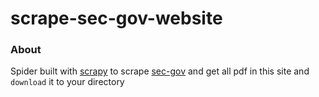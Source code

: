 # scrape-sec-gov-website

### About 

Spider built with [scrapy](https://scrapy.org/) to scrape [sec-gov](https://www.sec.gov/spotlight/cybersecurity-enforcement-actions)  and get all pdf in this site and `download` it to your directory 



